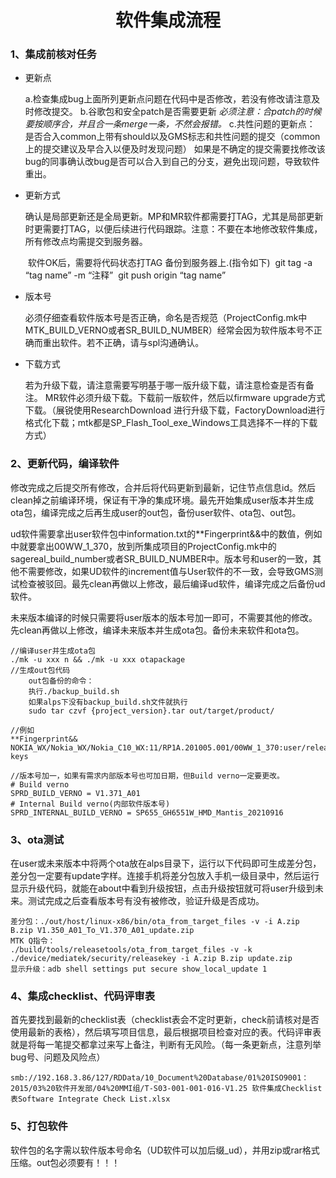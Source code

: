 <h1><center>软件集成流程</center></h1>

### 1、集成前核对任务

- 更新点

  a.检查集成bug上面所列更新点问题在代码中是否修改，若没有修改请注意及时修改提交。
  b.谷歌包和安全patch是否需要更新
  *必须注意：合patch的时候要按顺序合，并且合一条merge一条，不然会报错。*
  c.共性问题的更新点：
  		是否合入common上带有should以及GMS标志和共性问题的提交（common上的提交建议及早合入以便及时发现问题）
  如果是不确定的提交需要找修改该bug的同事确认改bug是否可以合入到自己的分支，避免出现问题，导致软件重出。

- 更新方式

  ​		确认是局部更新还是全局更新。MP和MR软件都需要打TAG，尤其是局部更新时更需要打TAG，以便后续进行代码跟踪。注意：不要在本地修改软件集成，所有修改点均需提交到服务器。

  ​		软件OK后，需要将代码状态打TAG 备份到服务器上.(指令如下)
  ​		git  tag  -a “tag name”  -m  “注释”
  ​		git  push origin  “tag name”

- 版本号

  ​		必须仔细查看软件版本号是否正确，命名是否规范（ProjectConfig.mk中MTK_BUILD_VERNO或者SR_BUILD_NUMBER）经常会因为软件版本号不正确而重出软件。若不正确，请与spl沟通确认。

- 下载方式

  ​		若为升级下载，请注意需要写明基于哪一版升级下载，请注意检查是否有备注。 MR软件必须升级下载。下载前一版软件，然后以firmware upgrade方式下载。（展锐使用ResearchDownload 进行升级下载，FactoryDownload进行格式化下载；mtk都是SP_Flash_Tool_exe_Windows工具选择不一样的下载方式）

### 2、更新代码，编译软件

​		修改完成之后提交所有修改，合并后将代码更新到最新，记住节点信息id。然后clean掉之前编译环境，保证有干净的集成环境。最先开始集成user版本并生成ota包，编译完成之后再生成user的out包，备份user软件、ota包、out包。

​		ud软件需要拿出user软件包中information.txt的**Fingerprint&&中的数值，例如中就要拿出00WW_1_370，放到所集成项目的ProjectConfig.mk中的sagereal_build_number或者SR_BUILD_NUMBER中。版本号和user的一致，其他不需要修改，如果UD软件的increment值与User软件的不一致，会导致GMS测试检查被驳回。最先clean再做以上修改，最后编译ud软件，编译完成之后备份ud软件。

​		未来版本编译的时候只需要将user版本的版本号加一即可，不需要其他的修改。先clean再做以上修改，编译未来版本并生成ota包。备份未来软件和ota包。

```
//编译user并生成ota包
./mk -u xxx n && ./mk -u xxx otapackage
//生成out包代码
    out包备份的命令：
    执行./backup_build.sh
    如果alps下没有backup_build.sh文件就执行
    sudo tar czvf {project_version}.tar out/target/product/
    
//例如
**Fingerprint&&
NOKIA_WX/Nokia_WX/Nokia_C10_WX:11/RP1A.201005.001/00WW_1_370:user/release-keys

//版本号加一，如果有需求内部版本号也可加日期，但Build verno一定要更改。
# Build verno
SPRD_BUILD_VERNO = V1.371_A01
# Internal Build verno(内部软件版本号)
SPRD_INTERNAL_BUILD_VERNO = SP655_GH6551W_HMD_Mantis_20210916
```

### 3、ota测试

​		在user或未来版本中将两个ota放在alps目录下，运行以下代码即可生成差分包，差分包一定要有update字样。连接手机将差分包放入手机一级目录中，然后运行显示升级代码，就能在about中看到升级按钮，点击升级按钮就可将user升级到未来。测试完成之后查看版本号有没有被修改，验证升级是否成功。

```
差分包：./out/host/linux-x86/bin/ota_from_target_files -v -i A.zip B.zip V1.350_A01_To_V1.370_A01_update.zip
MTK Q指令：
./build/tools/releasetools/ota_from_target_files -v -k ./device/mediatek/security/releasekey -i A.zip B.zip update.zip
显示升级：adb shell settings put secure show_local_update 1
```

### 4、集成checklist、代码评审表

​		首先要找到最新的checklist表（checklist表会不定时更新，check前请核对是否使用最新的表格），然后填写项目信息，最后根据项目检查对应的表。代码评审表就是将每一笔提交都拿过来写上备注，判断有无风险。（每一条更新点，注意列举bug号、问题及风险点）

```
smb://192.168.3.86/127/RDData/10_Document%20Database/01%20ISO9001：2015/03%20软件开发部/04%20MMI组/T-S03-001-001-016-V1.25 软件集成Checklist表Software Integrate Check List.xlsx
```

### 5、打包软件
​		软件包的名字需以软件版本号命名（UD软件可以加后缀_ud），并用zip或rar格式压缩。out包必须要有！！！

